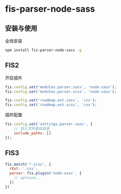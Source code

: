 fis-parser-node-sass
============================

## 安装与使用 

全局安装

```bash
npm install fis-parser-node-sass -g
```

## FIS2
开启插件

```javascript
fis.config.set('modules.parser.sass', 'node-sass');
fis.config.set('modules.parser.scss', 'node-sass');

fis.config.set('roadmap.ext.sass', 'css');
fis.config.set('roadmap.ext.scss', 'css');
```

插件配置

```javascript
fis.config.set('settings.parser.sass', {
    // 加入文件查找目录
    include_paths: []
});
```

## FIS3

```js
fis.match('*.scss', {
  rExt: '.css',
  parser: fis.plugin('node-sass', {
    // options...
  })
})
```


